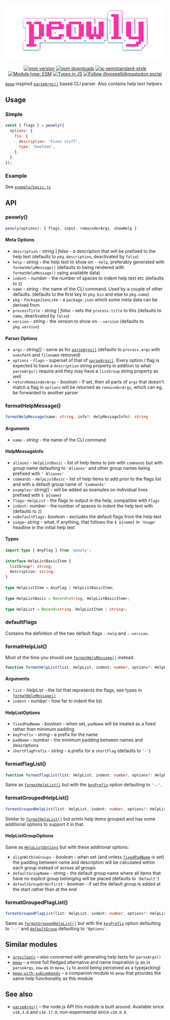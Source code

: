 <div align="center">
  <img
    src="peowly.svg"
    width="512"
    height="auto"
    alt="peowly"
  />
</div>

<div align="center">

[![npm version](https://img.shields.io/npm/v/peowly.svg?style=flat)](https://www.npmjs.com/package/peowly)
[![npm downloads](https://img.shields.io/npm/dm/peowly.svg?style=flat)](https://www.npmjs.com/package/peowly)
[![js-semistandard-style](https://img.shields.io/badge/code%20style-semistandard-brightgreen.svg)](https://github.com/voxpelli/eslint-config)
[![Module type: ESM](https://img.shields.io/badge/module%20type-esm-brightgreen)](https://github.com/voxpelli/badges-cjs-esm)
[![Types in JS](https://img.shields.io/badge/types_in_js-yes-brightgreen)](https://github.com/voxpelli/types-in-js)
[![Follow @voxpelli@mastodon.social](https://img.shields.io/mastodon/follow/109247025527949675?domain=https%3A%2F%2Fmastodon.social&style=social)](https://mastodon.social/@voxpelli)

</div>

[`meow`](https://github.com/sindresorhus/meow) inspired [`parseArgs()`](https://nodejs.org/api/util.html#utilparseargsconfig) based CLI parser. Also contains help text helpers

## Usage

### Simple

```javascript
const { flags } = peowly({
  options: {
    fix: {
      description: 'Fixes stuff',
      type: 'boolean',
    },
  },
});
```

### Example

See [`example/basic.js`](./example/basic.js)

## API

### peowly()

```ts
peowly(options): { flags, input, remainderArgs, showHelp }
```

#### Meta Options

* `description` - _string_ | _false_ - a description that will be prefixed to the help text (defaults to `pkg.description`, deactivated by `false`)
* `help` - _string_ - the help text to show on `--help`, preferably generated with `formatHelpMessage()` (defaults to being rendered with `formatHelpMessage()` using available data)
* `indent` - _number_ - the number of spaces to indent help text etc (defaults to `2`)
* `name` - _string_ - the name of the CLI command. Used by a couple of other defaults. (defaults to the first key in `pkg.bin` and else to `pkg.name`)
* `pkg` - _`PackageJsonLike`_ - a `package.json` which some meta data can be derived from
* `processTitle` - _string_ | _false_ - sets the `process.title` to this (defaults to `name`, deactivated by `false`)
* `version` - _string_ - the version to show on `--version` (defaults to `pkg.version`)

#### Parser Options

* `args` - _string[]_ - same as for [`parseArgs()`](https://nodejs.org/api/util.html#utilparseargsconfig) (defaults to `process.argv` with `execPath` and `filename` removed)
* `options` - _`Flags`_ - superset of that of [`parseArgs()`](https://nodejs.org/api/util.html#utilparseargsconfig). Every option / flag is expected to have a `description` string property in addition to what `parseArgs()` require and they may have a `listGroup` string property as well
* `returnRemainderArgs` - _boolean_ - if set, then all parts of `args` that doesn't match a flag in `options` will be returned as `remainderArgs`, which can eg. be forwarded to another parser

### formatHelpMessage()

```ts
formatHelpMessage(name: string, info?: HelpMessageInfo): string
```

#### Arguments

* `name` - _string_ - the name of the CLI command

#### HelpMessageInfo

* `aliases` - _`HelpListBasic`_ - list of help items to join with `commands` but with group name defaulting to `'Aliases'` and other group names being prefixed with `' Aliases'`
* `commands` - _`HelpListBasic`_ - list of help items to add prior to the flags list and with a default group name of `'Commands'`
* `examples`- _string[]_ - will be added as examples on individual lines prefixed with `$ ${name}`
* `flags`- _`HelpList`_ - the flags to output in the help, compatible with _`Flags`_
* `indent`- _number_ - the number of spaces to indent the help text with (defaults to `2`)
* `noDefaultFlags`- _boolean_ - excludes the default flags from the help text
* `usage`- _string_ - what, if anything, that follows the `$ ${name}` in `'Usage'` headline in the initial help text

#### Types

```ts
import type { AnyFlag } from 'peowly';

interface HelpListBasicItem {
  listGroup?: string;
  description: string;
}

type HelpListItem = AnyFlag | HelpListBasicItem;

type HelpListBasic = Record<string, HelpListBasicItem>;

type HelpList = Record<string, HelpListItem | string>;
```

### defaultFlags

Contains the definition of the two default flags `--help` and `--version`.

### formatHelpList()

Most of the time you should use [`formatHelpMessage()`](#formathelpmessage) instead.

```ts
function formatHelpList(list: HelpList, indent: number, options?: HelpListOptions): string
```

#### Arguments

* `list` - _HelpList_ - the list that represents the flags, see types in [`formatHelpMessage()`](#formathelpmessage)
* `indent` - _number_ - how far to indent the list

#### HelpListOptions

* `fixedPadName` - _boolean_ - when set, `padName` will be treated as a fixed rather than minimum padding
* `keyPrefix` - _string_ - a prefix for the name
* `padName` - _number_ - the minimum padding between names and descriptions
* `shortFlagPrefix` - _string_ - a prefix for a `shortFlag` (defaults to `'-'`)

### formatFlagList()

```ts
function formatFlagList(list: HelpList, indent: number, options?: HelpListOptions): string
```

Same as [`formatHelpList()`](#formathelplist) but with the [`keyPrefix`](#helplistoptions) option defaulting to `'--'`.

### formatGroupedHelpList()

```ts
formatGroupedHelpList(list: HelpList, indent: number, options?: HelpListGroupOptions): string
```

Similar to [`formatHelpList()`](#formathelplist) but prints help items grouped and has some additional options to support it in that.

#### HelpListGroupOptions

Same as [`HelpListOptions`](#helplistoptions) but with these additional options:

* `alignWithinGroups` - _boolean_ - when set (and unless [`fixedPadName`](#helplistoptions) is set) the padding between name and description will be calculated within each group instead of across all groups
* `defaultGroupName` - _string_ - the default group name where all items that have no explicit group belonging will be placed (defaults to `'Default'`)
* `defaultGroupOrderFirst` - _boolean_ - if set the default group is added at the start rather than at the end

### formatGroupedFlagList()

```ts
formatGroupedFlagList(list: HelpList, indent: number, options?: HelpListGroupOptions): string
```

Same as [`formatGroupedHelpList()`](#formatgroupedhelplist) but with the [`keyPrefix`](#helplistoptions) option defaulting to `'--'` and [`defaultGroup`](#helplistgroupoptions) defaulting to `'Options'`.

<!-- ## Used by

* [`example`](https://example.com/) – used by this one to do X and Y -->

## Similar modules

* [`argsclopts`](https://github.com/bcomnes/argsclopts) – also concerned with generating help texts for `parseArgs()`
* [`meow`](https://github.com/sindresorhus/meow) – a more full fledged alternative and name inspiration (`p` as in `parseArgs`, `eow` as in `meow`, `ly` to avoid being perceived as a typejacking)
* [`meow-with-subcommands`](https://github.com/voxpelli/meow-with-subcommands) – a companion module to `meow` that provides the same help functionality as this module

## See also

* [`parseArgs()`](https://nodejs.org/api/util.html#utilparseargsconfig) – the node.js API this module is built around. Available since `v18.3.0` and `v16.17.0`, non-experimental since `v20.0.0`.
